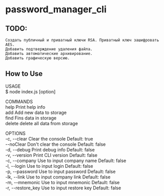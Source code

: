 # password_manager_cli

## TODO:
    Создать публичный и приватный ключи RSA. Приватный ключ зашифровать AES.
    Добавить подтверждение удаления файла.
    Добавить автоматические архивирование.
    Добавить графическую версию.
## How to Use

USAGE  
    $ node index.js <command> [option]

COMMANDS  
    help    Print help info                 
    add     Add new data to storage         
    find    Fins data in storage            
    delete  delete all data from storage    

OPTIONS  
    -c, --clear        Clear the console Default: true           
    --noClear          Don't clear the console Default: false    
    -d, --debug        Print debug info Default: false           
    -v, --version      Print CLI version Default: false          
    -c, --company      Use to input company name Default: false  
    -l, --login        Use to input login Default: false         
    -p, --password     Use to input password Default: false      
    -lk, --link        Use to input company link Default: false  
    -m, --mnemonic     Use to input mnemonic Default: false      
    -r, --restore_key  Use to input restore key Default: false